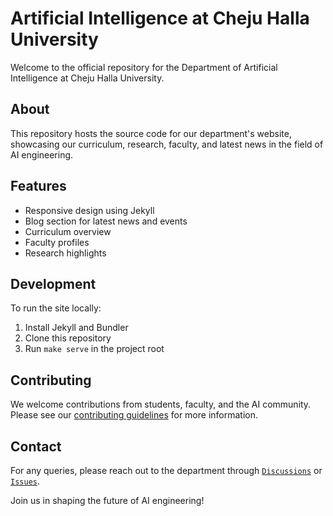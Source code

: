 # Artificial Intelligence at Cheju Halla University

Welcome to the official repository for the Department of Artificial Intelligence at Cheju Halla University.

## About

This repository hosts the source code for our department's website, showcasing our curriculum, research, faculty, and latest news in the field of AI engineering.

## Features

- Responsive design using Jekyll
- Blog section for latest news and events
- Curriculum overview
- Faculty profiles
- Research highlights

## Development

To run the site locally:

1. Install Jekyll and Bundler
2. Clone this repository
3. Run `make serve` in the project root

## Contributing

We welcome contributions from students, faculty, and the AI community. Please see our [contributing guidelines](CONTRIBUTING.md) for more information.

## Contact

For any queries, please reach out to the department through [`Discussions`](https://github.com/chu-aie/home/discussions) or [`Issues`](https://github.com/chu-aie/home/issues).

Join us in shaping the future of AI engineering!

